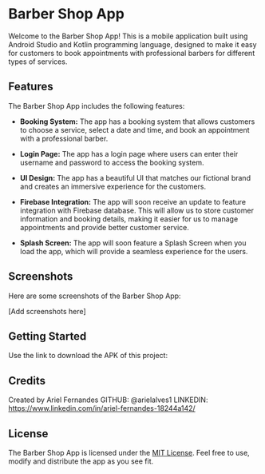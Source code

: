 # Barber Shop App

Welcome to the Barber Shop App! This is a mobile application built using Android Studio and Kotlin programming language, designed to make it easy for customers to book appointments with professional barbers for different types of services.

## Features

The Barber Shop App includes the following features:

- **Booking System:** The app has a booking system that allows customers to choose a service, select a date and time, and book an appointment with a professional barber.

- **Login Page:** The app has a login page where users can enter their username and password to access the booking system.

- **UI Design:** The app has a beautiful UI that matches our fictional brand and creates an immersive experience for the customers.

- **Firebase Integration:** The app will soon receive an update to feature integration with Firebase database. This will allow us to store customer information and booking details, making it easier for us to manage appointments and provide better customer service.

- **Splash Screen:** The app will soon feature a Splash Screen when you load the app, which will provide a seamless experience for the users.

## Screenshots

Here are some screenshots of the Barber Shop App:

[Add screenshots here]

## Getting Started

Use the link to download the APK of this project:


## Credits

Created by Ariel Fernandes
GITHUB: @arielalves1
LINKEDIN: https://www.linkedin.com/in/ariel-fernandes-18244a142/

## License

The Barber Shop App is licensed under the [MIT License](https://opensource.org/licenses/MIT). Feel free to use, modify and distribute the app as you see fit.
